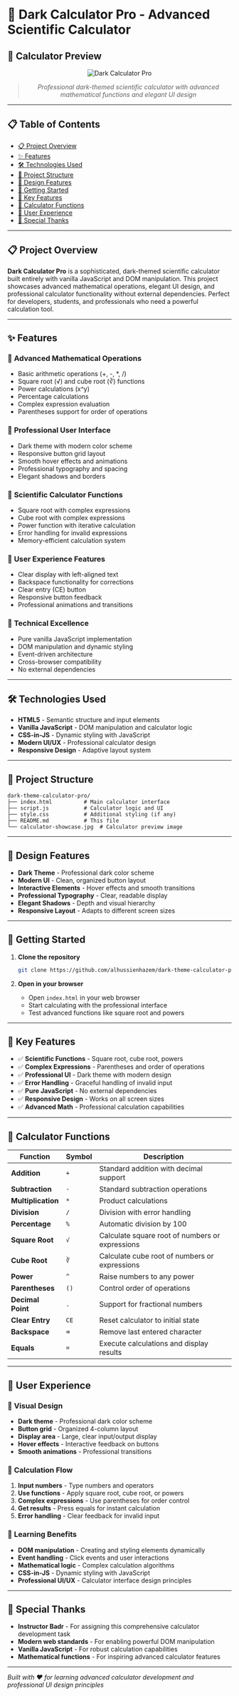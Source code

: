 # 🧮 Dark Calculator Pro - Advanced Scientific Calculator

## 📸 Calculator Preview

<div align="center">

![Dark Calculator Pro](calculator-showcase.jpg)

</div>

<div align="center">

> *Professional dark-themed scientific calculator with advanced mathematical functions and elegant UI design*

</div>

---

## 📋 Table of Contents
- [📋 Project Overview](#-project-overview)
- [✨ Features](#-features)
- [🛠️ Technologies Used](#️-technologies-used)
- [📁 Project Structure](#-project-structure)
- [🎨 Design Features](#-design-features)
- [🚀 Getting Started](#-getting-started)
- [🎯 Key Features](#-key-features)
- [🧮 Calculator Functions](#-calculator-functions)
- [📱 User Experience](#-user-experience)
- [🌟 Special Thanks](#-special-thanks)

---

## 📋 Project Overview

**Dark Calculator Pro** is a sophisticated, dark-themed scientific calculator built entirely with vanilla JavaScript and DOM manipulation. This project showcases advanced mathematical operations, elegant UI design, and professional calculator functionality without external dependencies. Perfect for developers, students, and professionals who need a powerful calculation tool.

---

## ✨ Features

### 🎯 **Advanced Mathematical Operations**
- Basic arithmetic operations (+, -, *, /)
- Square root (√) and cube root (∛) functions
- Power calculations (x^y)
- Percentage calculations
- Complex expression evaluation
- Parentheses support for order of operations

### 🎨 **Professional User Interface**
- Dark theme with modern color scheme
- Responsive button grid layout
- Smooth hover effects and animations
- Professional typography and spacing
- Elegant shadows and borders

### 🧮 **Scientific Calculator Functions**
- Square root with complex expressions
- Cube root with complex expressions
- Power function with iterative calculation
- Error handling for invalid expressions
- Memory-efficient calculation system

### 📱 **User Experience Features**
- Clear display with left-aligned text
- Backspace functionality for corrections
- Clear entry (CE) button
- Responsive button feedback
- Professional animations and transitions

### 🚀 **Technical Excellence**
- Pure vanilla JavaScript implementation
- DOM manipulation and dynamic styling
- Event-driven architecture
- Cross-browser compatibility
- No external dependencies

---

## 🛠️ Technologies Used

- **HTML5** - Semantic structure and input elements
- **Vanilla JavaScript** - DOM manipulation and calculator logic
- **CSS-in-JS** - Dynamic styling with JavaScript
- **Modern UI/UX** - Professional calculator design
- **Responsive Design** - Adaptive layout system

---

## 📁 Project Structure

```
dark-theme-calculator-pro/
├── index.html          # Main calculator interface
├── script.js           # Calculator logic and UI
├── style.css           # Additional styling (if any)
├── README.md           # This file
└── calculator-showcase.jpg  # Calculator preview image
```

---

## 🎨 Design Features

- **Dark Theme** - Professional dark color scheme
- **Modern UI** - Clean, organized button layout
- **Interactive Elements** - Hover effects and smooth transitions
- **Professional Typography** - Clear, readable display
- **Elegant Shadows** - Depth and visual hierarchy
- **Responsive Layout** - Adapts to different screen sizes

---

## 🚀 Getting Started

1. **Clone the repository**
   ```bash
   git clone https://github.com/alhussienhazem/dark-theme-calculator-pro.git
   ```

2. **Open in your browser**
   - Open `index.html` in your web browser
   - Start calculating with the professional interface
   - Test advanced functions like square root and powers

---

## 🎯 Key Features

- ✅ **Scientific Functions** - Square root, cube root, powers
- ✅ **Complex Expressions** - Parentheses and order of operations
- ✅ **Professional UI** - Dark theme with modern design
- ✅ **Error Handling** - Graceful handling of invalid input
- ✅ **Pure JavaScript** - No external dependencies
- ✅ **Responsive Design** - Works on all screen sizes
- ✅ **Advanced Math** - Professional calculation capabilities

---

## 🧮 Calculator Functions

| Function | Symbol | Description |
|----------|--------|-------------|
| **Addition** | `+` | Standard addition with decimal support |
| **Subtraction** | `-` | Standard subtraction operations |
| **Multiplication** | `*` | Product calculations |
| **Division** | `/` | Division with error handling |
| **Percentage** | `%` | Automatic division by 100 |
| **Square Root** | `√` | Calculate square root of numbers or expressions |
| **Cube Root** | `∛` | Calculate cube root of numbers or expressions |
| **Power** | `^` | Raise numbers to any power |
| **Parentheses** | `()` | Control order of operations |
| **Decimal Point** | `.` | Support for fractional numbers |
| **Clear Entry** | `CE` | Reset calculator to initial state |
| **Backspace** | `⌫` | Remove last entered character |
| **Equals** | `=` | Execute calculations and display results |

---

## 📱 User Experience

### 🎨 **Visual Design**
- **Dark theme** - Professional dark color scheme
- **Button grid** - Organized 4-column layout
- **Display area** - Large, clear input/output display
- **Hover effects** - Interactive feedback on buttons
- **Smooth animations** - Professional transitions

### 🧮 **Calculation Flow**
1. **Input numbers** - Type numbers and operators
2. **Use functions** - Apply square root, cube root, or powers
3. **Complex expressions** - Use parentheses for order control
4. **Get results** - Press equals for instant calculation
5. **Error handling** - Clear feedback for invalid input

### 🎯 **Learning Benefits**
- **DOM manipulation** - Creating and styling elements dynamically
- **Event handling** - Click events and user interactions
- **Mathematical logic** - Complex calculation algorithms
- **CSS-in-JS** - Dynamic styling with JavaScript
- **Professional UI/UX** - Calculator interface design principles

---

## 🌟 Special Thanks

- **Instructor Badr** - For assigning this comprehensive calculator development task
- **Modern web standards** - For enabling powerful DOM manipulation
- **Vanilla JavaScript** - For robust calculation capabilities
- **Mathematical functions** - For inspiring advanced calculator features

---

*Built with ❤️ for learning advanced calculator development and professional UI design principles*
